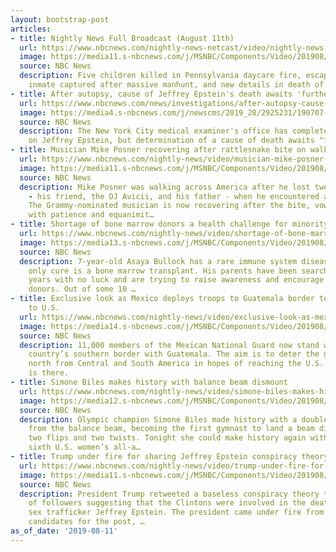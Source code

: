 ```yaml
---
layout: bootstrap-post
articles:
- title: Nightly News Full Broadcast (August 11th)
  url: https://www.nbcnews.com/nightly-news-netcast/video/nightly-news-full-broadcast-august-11th-65893957653
  image: https://media11.s-nbcnews.com/j/MSNBC/Components/Video/201908/nn_netcast_190811.nbcnews-fp-1200-630.jpg
  source: NBC News
  description: Five children killed in Pennsylvania daycare fire, escaped Tennessee
    inmate captured after massive manhunt, and new details in death of Jeffrey Epstein.
- title: After autopsy, cause of Jeffrey Epstein's death awaits 'further information'
  url: https://www.nbcnews.com/news/investigations/after-autopsy-cause-jeffrey-epstein-s-death-awaits-further-information-n1041216
  image: https://media4.s-nbcnews.com/j/newscms/2019_28/2925231/190707-jeffrey-epstein-mn-1215_7132c17913ef129302755013b1a997ed.nbcnews-fp-1200-630.jpg
  source: NBC News
  description: The New York City medical examiner's office has completed an autopsy
    on Jeffrey Epstein, but determination of a cause of death awaits "further information."
- title: Musician Mike Posner recovering after rattlesnake bite on walk across America
  url: https://www.nbcnews.com/nightly-news/video/musician-mike-posner-recovering-after-rattlesnake-bite-on-walk-across-america-65891397723
  image: https://media11.s-nbcnews.com/j/MSNBC/Components/Video/201908/nn_kgi_mike_posner_rattlesnake_190811_1920x1080.nbcnews-fp-1200-630.jpg
  source: NBC News
  description: Mike Posner was walking across America after he lost two loved ones
    - his friend, the DJ Avicii, and his father - when he encountered a rattlesnake.
    The Grammy-nominated musician is now recovering after the bite, vowing to “rebuild
    with patience and equanimit…
- title: Shortage of bone marrow donors a health challenge for minority communities
  url: https://www.nbcnews.com/nightly-news/video/shortage-of-bone-marrow-donors-a-health-challenge-for-minority-communities-65892421850
  image: https://media13.s-nbcnews.com/j/MSNBC/Components/Video/201908/nn_ral_minority_transplant_shortage_190811_1920x1080.nbcnews-fp-1200-630.jpg
  source: NBC News
  description: 7-year-old Asaya Bullock has a rare immune system disease, and the
    only cure is a bone marrow transplant. His parents have been searching for five
    years with no luck and are trying to raise awareness and encourage more African-American
    donors. Out of some 10 …
- title: Exclusive look as Mexico deploys troops to Guatemala border to slow migration
    to U.S.
  url: https://www.nbcnews.com/nightly-news/video/exclusive-look-as-mexico-deploys-troops-to-guatemala-border-to-slow-migration-to-u-s-65891909787
  image: https://media14.s-nbcnews.com/j/MSNBC/Components/Video/201908/nn_cpe_troops_slow_immigration_190811_1920x1080.nbcnews-fp-1200-630.jpg
  source: NBC News
  description: 11,000 members of the Mexican National Guard now stand watch over the
    country’s southern border with Guatemala. The aim is to deter the groups traveling
    north from Central and South America in hopes of reaching the U.S. NBC’s Cal Perry
    is there.
- title: Simone Biles makes history with balance beam dismount
  url: https://www.nbcnews.com/nightly-news/video/simone-biles-makes-history-with-balance-beam-dismount-65892421752
  image: https://media12.s-nbcnews.com/j/MSNBC/Components/Video/201908/nn_kco_simone_biles_190811_1920x1080.nbcnews-fp-1200-630.jpg
  source: NBC News
  description: Olympic champion Simone Biles made history with a double-double dismount
    from the balance beam, becoming the first gymnast to land a beam dismount with
    two flips and two twists. Tonight she could make history again with a record-tying
    sixth U.S. women’s all-a…
- title: Trump under fire for sharing Jeffrey Epstein conspiracy theory
  url: https://www.nbcnews.com/nightly-news/video/trump-under-fire-for-sharing-jeffrey-epstein-conspiracy-theory-65891909710
  image: https://media11.s-nbcnews.com/j/MSNBC/Components/Video/201908/nn_kod_trump_retweets_conspiracy_theory_190811_1920x1080.nbcnews-fp-1200-630.jpg
  source: NBC News
  description: President Trump retweeted a baseless conspiracy theory to his millions
    of followers suggesting that the Clintons were involved in the death of accused
    sex trafficker Jeffrey Epstein. The president came under fire from 2020 Democratic
    candidates for the post, …
as_of_date: '2019-08-11'
---
```



